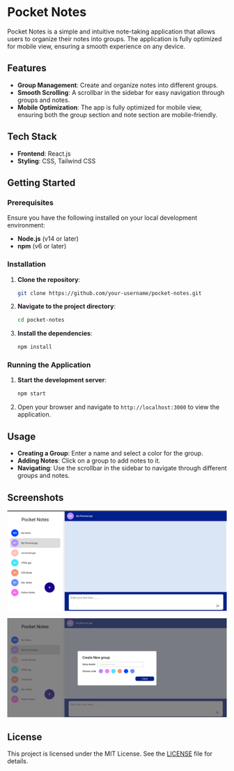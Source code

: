 # Pocket Notes

Pocket Notes is a simple and intuitive note-taking application that allows users to organize their notes into groups. The application is fully optimized for mobile view, ensuring a smooth experience on any device.

## Features

- **Group Management**: Create and organize notes into different groups.
- **Smooth Scrolling**: A scrollbar in the sidebar for easy navigation through groups and notes.
- **Mobile Optimization**: The app is fully optimized for mobile view, ensuring both the group section and note section are mobile-friendly.

## Tech Stack

- **Frontend**: React.js
- **Styling**: CSS, Tailwind CSS

## Getting Started

### Prerequisites

Ensure you have the following installed on your local development environment:

- **Node.js** (v14 or later)
- **npm** (v6 or later)

### Installation

1. **Clone the repository**:

    ```bash
    git clone https://github.com/your-username/pocket-notes.git
    ```

2. **Navigate to the project directory**:

    ```bash
    cd pocket-notes
    ```

3. **Install the dependencies**:

    ```bash
    npm install
    ```

### Running the Application

1. **Start the development server**:

    ```bash
    npm start
    ```

2. Open your browser and navigate to `http://localhost:3000` to view the application.

## Usage

- **Creating a Group**: Enter a name and select a color for the group.
- **Adding Notes**: Click on a group to add notes to it.
- **Navigating**: Use the scrollbar in the sidebar to navigate through different groups and notes.

## Screenshots

![App Screenshot](./PocketNote/ss1.png)

![App Screenshot](./PocketNote/ss2.png)


## License

This project is licensed under the MIT License. See the [LICENSE](LICENSE) file for details.
